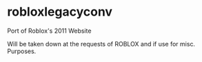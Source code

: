 # robloxlegacyconv
Port of Roblox's 2011 Website

Will be taken down at the requests of ROBLOX and if use for misc. Purposes.
